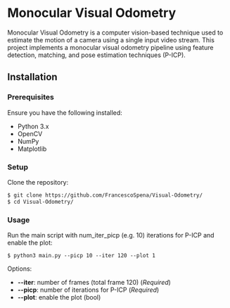 # Monocular Visual Odometry

Monocular Visual Odometry is a computer vision-based technique used to estimate the motion of a camera using a single input video stream. This project implements a monocular visual odometry pipeline using feature detection, matching, and pose estimation techniques (P-ICP).


## Installation

### Prerequisites
Ensure you have the following installed:
- Python 3.x
- OpenCV
- NumPy
- Matplotlib


### Setup
Clone the repository:
```sh
$ git clone https://github.com/FrancescoSpena/Visual-Odometry/
$ cd Visual-Odometry/
```

### Usage
Run the main script with num_iter_picp (e.g. 10) iterations for P-ICP and enable the plot: 

```
$ python3 main.py --picp 10 --iter 120 --plot 1
```

Options:
- **--iter**: number of frames (total frame 120) (*Required*)
- **--picp**: number of iterations for P-ICP (*Required*)
- **--plot**: enable the plot (bool)
